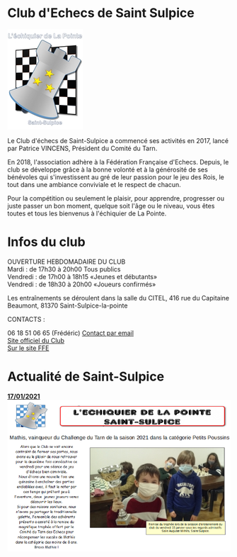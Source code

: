 # Club d'Echecs de Saint Sulpice
<img src="../logo_club_stsul_3.JPG" alt="" />

Le Club d'échecs de Saint-Sulpice a commencé ses activités en 2017, lancé par Patrice VINCENS, Président du Comité du Tarn. 

En 2018, l'association adhère à la Fédération Française d'Echecs. Depuis, le club se développe grâce à la bonne volonté et à la générosité de ses bénévoles qui s'investissent au gré de leur passion pour le jeu des Rois, le tout dans une ambiance conviviale et le respect de chacun.

Pour la compétition ou seulement le plaisir, pour apprendre, progresser ou juste passer un bon moment, quelque soit l'âge ou le niveau, vous êtes toutes et tous les bienvenus à l'échiquier de La Pointe.

# Infos du club

OUVERTURE HEBDOMADAIRE DU CLUB<br>
Mardi	 : de 17h30 à 20h00 Tous publics<br>
Vendredi : de 17h00 à 18h15 «Jeunes et débutants»<br>
Vendredi : de 18h30 à 20h00 «Joueurs confirmés»<br>

Les entraînements se déroulent dans la salle du CITEL, 416 rue du Capitaine Beaumont, 81370 Saint-Sulpice-la-pointe

CONTACTS : 
<p>
	<a> 06 18 51 06 65 (Frédéric)</a>	
	<a href="mailto:echecs81380@gmail.com"> Contact par email</a><br>
	<a href="http://echiquierdelapointe-saintsulpice.fr/index.php">Site officiel du Club</a><br>
	<a href="http://www.echecs.asso.fr/FicheClub.aspx?Ref=3077">Sur le site FFE</a><br>
</p>

# Actualité de Saint-Sulpice
<b><u>17/01/2021</b></u><br>
<img src="../actu_17janv.png" alt="" />
